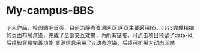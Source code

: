 # My-campus-BBS
个人作品，校园贴吧首页，目前为静态资源网页
网页主要采用h5、css3完成精细的页面布局渲染，完成了全部交互效果，为所有链接、可点击项目预留了data-id,后续较容易完善功能
资源信息采用了js动态渲染，后续可扩展为动态网站
